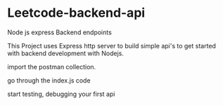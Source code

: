 # Leetcode-backend-api

Node js express Backend endpoints

This Project uses Express http server to build simple api's to get started with backend development with Nodejs.

import the postman collection.

go through the index.js code

start testing, debugging your first api
